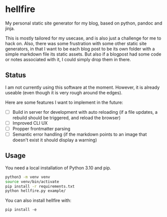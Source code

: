 # hellfire

My personal static site generator for my blog,
based on python, pandoc and jinja.

This is mostly tailored for my usecase, and is also just a challenge for me to
hack on. Also, there was some frustration with some other static site
generators, in that I want to be each blog post to be its own folder with a
simple markdown file its static assets. But also if a blogpost had some code
or notes associated with it, I could simply drop them in there.

## Status

I am not currently using this software at the moment. However, it is already
useable (even though it is very rough around the edges).

Here are some features I want to implement in the future:

- [ ] Build in server for development with auto reloading
      (if a file updates, a rebuild should be triggered, and reload the browser)
- [ ] Improved CLI UX
- [ ] Propper frontmatter parsing
- [ ] Semantic error handling
      (if the markdown points to an image that doesn't exist it should display a warning)

## Usage

You need a local installation of Python 3.10 and pip.

```bash
python3 -m venv venv
source venv/bin/activate
pip install -r requirements.txt
python hellfire.py example/
```

You can also install hellfire with:

```
pip install -e
```
